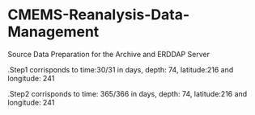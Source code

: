 # CMEMS-Reanalysis-Data-Management
Source Data Preparation for the Archive and ERDDAP Server

.Step1 corrisponds to time:30/31 in days, depth: 74, latitude:216 and longitude: 241

.Step2 corrisponds to time: 365/366 in days, depth: 74, latitude:216 and longitude: 241
